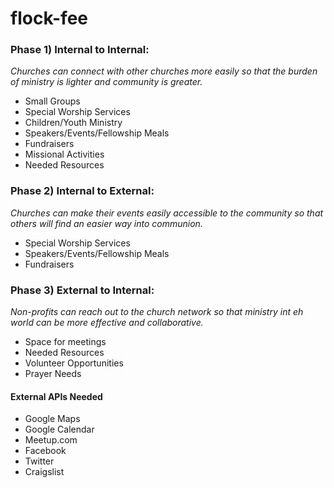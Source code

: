 # flock-fee

### Phase 1) Internal to Internal:
_Churches can connect with other churches more easily so that the burden of ministry is lighter and community is greater._
- Small Groups
- Special Worship Services
- Children/Youth Ministry
- Speakers/Events/Fellowship Meals
- Fundraisers
- Missional Activities
- Needed Resources

### Phase 2) Internal to External:
_Churches can make their events easily accessible to the community so that others will find an easier way into communion._
- Special Worship Services
- Speakers/Events/Fellowship Meals
- Fundraisers

### Phase 3) External to Internal:
_Non-profits can reach out to the church network so that ministry int eh world can be more effective and collaborative._
- Space for meetings
- Needed Resources
- Volunteer Opportunities
- Prayer Needs

#### External APIs Needed
- Google Maps
- Google Calendar
- Meetup.com
- Facebook
- Twitter
- Craigslist
